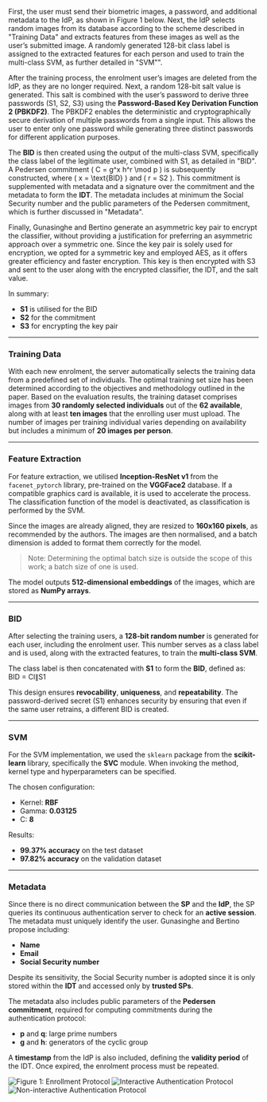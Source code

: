 First, the user must send their biometric images, a password, and additional metadata to the IdP, as shown in Figure 1 below. Next, the IdP selects random images from its database according to the scheme described in "Training Data" and extracts features from these images as well as the user’s submitted image. A randomly generated 128-bit class label is assigned to the extracted features for each person and used to train the multi-class SVM, as further detailed in "SVM"". 

After the training process, the enrolment user’s images are deleted from the IdP, as they are no longer required. Next, a random 128-bit salt value is generated. This salt is combined with the user’s password to derive three passwords (S1, S2, S3) using the **Password-Based Key Derivation Function 2 (PBKDF2)**. The PBKDF2 enables the deterministic and cryptographically secure derivation of multiple passwords from a single input. This allows the user to enter only one password while generating three distinct passwords for different application purposes.

The **BID** is then created using the output of the multi-class SVM, specifically the class label of the legitimate user, combined with S1, as detailed in "BID". A Pedersen commitment \( C = g^x h^r \mod p \) is subsequently constructed, where \( x = \text{BID} \) and \( r = S2 \). This commitment is supplemented with metadata and a signature over the commitment and the metadata to form the **IDT**. The metadata includes at minimum the Social Security number and the public parameters of the Pedersen commitment, which is further discussed in "Metadata".

Finally, Gunasinghe and Bertino generate an asymmetric key pair to encrypt the classifier, without providing a justification for preferring an asymmetric approach over a symmetric one. Since the key pair is solely used for encryption, we opted for a symmetric key and employed AES, as it offers greater efficiency and faster encryption. This key is then encrypted with S3 and sent to the user along with the encrypted classifier, the IDT, and the salt value.

In summary:
- **S1** is utilised for the BID  
- **S2** for the commitment  
- **S3** for encrypting the key pair  

---

### Training Data

With each new enrolment, the server automatically selects the training data from a predefined set of individuals. The optimal training set size has been determined according to the objectives and methodology outlined in the paper. Based on the evaluation results, the training dataset comprises images from **30 randomly selected individuals** out of the **62 available**, along with at least **ten images** that the enrolling user must upload. The number of images per training individual varies depending on availability but includes a minimum of **20 images per person**.

---

### Feature Extraction

For feature extraction, we utilised **Inception-ResNet v1** from the `facenet_pytorch` library, pre-trained on the **VGGFace2** database. If a compatible graphics card is available, it is used to accelerate the process. The classification function of the model is deactivated, as classification is performed by the SVM. 

Since the images are already aligned, they are resized to **160x160 pixels**, as recommended by the authors. The images are then normalised, and a batch dimension is added to format them correctly for the model.

> Note: Determining the optimal batch size is outside the scope of this work; a batch size of one is used.

The model outputs **512-dimensional embeddings** of the images, which are stored as **NumPy arrays**.

---

### BID

After selecting the training users, a **128-bit random number** is generated for each user, including the enrolment user. This number serves as a class label and is used, along with the extracted features, to train the **multi-class SVM**.

The class label is then concatenated with **S1** to form the **BID**, defined as: BID = Cl∥S1


This design ensures **revocability**, **uniqueness**, and **repeatability**. The password-derived secret (S1) enhances security by ensuring that even if the same user retrains, a different BID is created.

---

### SVM

For the SVM implementation, we used the `sklearn` package from the **scikit-learn** library, specifically the **SVC** module. When invoking the method, kernel type and hyperparameters can be specified.

The chosen configuration:

- Kernel: **RBF**
- Gamma: **0.03125**
- C: **8**

Results:

- **99.37% accuracy** on the test dataset
- **97.82% accuracy** on the validation dataset

---

### Metadata

Since there is no direct communication between the **SP** and the **IdP**, the SP queries its continuous authentication server to check for an **active session**. The metadata must uniquely identify the user. Gunasinghe and Bertino propose including:

- **Name**
- **Email**
- **Social Security number**

Despite its sensitivity, the Social Security number is adopted since it is only stored within the **IDT** and accessed only by **trusted SPs**.

The metadata also includes public parameters of the **Pedersen commitment**, required for computing commitments during the authentication protocol:

- **p** and **q**: large prime numbers
- **g** and **h**: generators of the cyclic group

A **timestamp** from the IdP is also included, defining the **validity period** of the IDT. Once expired, the enrolment process must be repeated.

![Figure 1: Enrollment Protocol](enrollment_protocol.PNG)
![Interactive Authentication Protocol](interactive_authentication_protocol.PNG)
![Non-interactive Authentication Protocol](non-interactive_authentication_protocol.PNG)
